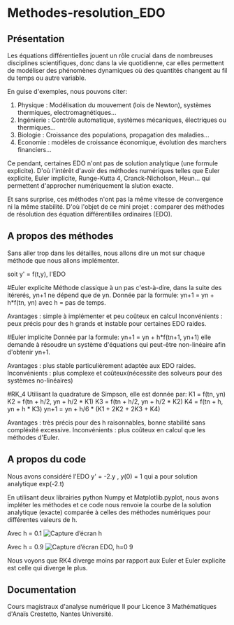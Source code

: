# Methodes-resolution_EDO

## Présentation

Les équations différentielles jouent un rôle crucial dans de nombreuses disciplines scientifiques, donc dans la vie quotidienne, car elles permettent de modéliser des phénomènes dynamiques où des quantités changent au fil du temps ou autre variable. 

En guise d'exemples, nous pouvons citer: 
1. Physique : Modélisation du mouvement (lois de Newton), systèmes thermiques, electromagnétiques...
2. Ingénierie : Contrôle automatique, systèmes mécaniques, électriques ou thermiques...
3. Biologie : Croissance des populations, propagation des maladies...
4. Economie : modèles de croissance économique, évolution des marchers financiers...

Ce pendant, certaines EDO n'ont pas de solution analytique (une formule explicite). D'où l'intérêt d'avoir des méthodes numériques telles que Euler explicite, Euler implicite, Runge-Kutta 4, Cranck-Nicholson, Heun... qui permettent d'approcher numériquement la slution exacte. 

Et sans surprise, ces méthodes n'ont pas la même vitesse de convergence ni la même stabilité. D'où l'objet de ce mini projet : comparer des méthodes de résolution des équation différentilles ordinaires (EDO).
## A propos des méthodes

Sans aller trop dans les détailles, nous allons dire un mot sur chaque méthode que nous allons implémenter. 

soit y' = f(t,y), l'EDO

#Euler explicite
Méthode classique à un pas c'est-à-dire, dans la suite des itérerés, yn+1 ne dépend que de yn. Donnée par la formule: yn+1 = yn + h*f(tn, yn)
avec h = pas de temps. 

Avantages : simple à implémenter et peu coûteux en calcul
Inconvénients : peux précis pour des h grands et instable pour certaines EDO raides. 

#Euler implicite
Donnée par la formule: yn+1 = yn + h*f(tn+1, yn+1)
elle demande à résoudre un système d'équations qui peut-être non-linéaire afin d'obtenir yn+1.

Avantages : plus stable particulièrement adaptée aux EDO raides. 
Inconvénients : plus complexe et coûteux(nécessite des solveurs pour des systèmes no-linéaires)

#RK_4
Utilisant la quadrature de Simpson, elle est donnée par: 
K1 = f(tn, yn)
K2 = f(tn + h/2, yn + h/2 * K1)
K3 = f(tn + h/2, yn + h/2 * K2)
K4 = f(tn + h, yn + h * K3)
yn+1 = yn + h/6 * (K1 + 2K2 + 2K3 + K4)

Avantages : très précis pour des h raisonnables, bonne stabilité sans compléxité excessive. 
Inconvénients : plus coûteux en calcul que les méthodes d'Euler. 


## A propos du code

Nous avons considéré l'EDO y' = -2.y , y(0) = 1
qui a pour solution analytique exp(-2.t)

En utilisant deux librairies python Numpy et Matplotlib.pyplot, nous avons impléter les méthodes et ce code nous renvoie la courbe de la solution analytique (exacte) comparée à celles des méthodes numériques pour différentes valeurs de h. 

Avec h = 0.1
![Capture d’écran h](https://github.com/user-attachments/assets/a6537d14-b955-49c2-a846-cb8c3e83db06)




Avec h = 0.9
![Capture d’écran EDO, h=0 9](https://github.com/user-attachments/assets/a213b41c-d3e4-441b-8c0c-8d3afdba7561)

Nous voyons que RK4 diverge moins par rapport aux Euler et Euler explicite est celle qui diverge le plus. 
## Documentation

Cours magistraux d'analyse numérique II pour Licence 3 Mathématiques d'Anaïs Crestetto, Nantes Université.

